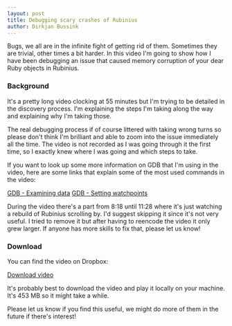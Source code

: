 ```yaml
---
layout: post
title: Debugging scary crashes of Rubinius
author: Dirkjan Bussink
---
```


Bugs, we all are in the infinite fight of getting rid of them. Sometimes
they are trivial, other times a bit harder. In this video I'm going to
show how I have been debugging an issue that caused memory corruption of
your dear Ruby objects in Rubinius.

### Background

It's a pretty long video clocking at 55 minutes but I'm trying to be
detailed in the discovery process. I'm explaining the steps I'm taking
along the way and explaining why I'm taking those.

The real debugging process if of course littered with taking wrong turns
so please don't think I'm brilliant and able to zoom into the issue
immediately all the time. The video is not recorded as I was going
through it the first time, so I exactly knew where I was going and
which steps to take.

If you want to look up some more information on GDB that I'm using
in the video, here are some links that explain some of the most
used commands in the video:

[GDB - Examining data](http://sourceware.org/gdb/onlinedocs/gdb/Data.html)
[GDB - Setting watchpoints](http://sourceware.org/gdb/onlinedocs/gdb/Set-Watchpoints.html)

During the video there's a part from 8:18 until 11:28 where it's just
watching a rebuild of Rubinius scrolling by. I'd suggest skipping it
since it's not very useful. I tried to remove it but after having
to reencode the video it only grew larger. If anyone has more skills
to fix that, please let us know!

### Download

You can find the video on Dropbox:

[Download video](https://dl.dropbox.com/s/epu0csqjyqd2035/debugging_memory_corruption.mov?dl=1)

It's probably best to download the video and play it locally on your
machine. It's 453 MB so it might take a while.

Please let us know if you find this useful, we might do more of them
in the future if there's interest!


